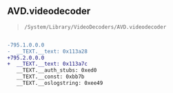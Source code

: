 ## AVD.videodecoder

> `/System/Library/VideoDecoders/AVD.videodecoder`

```diff

-795.1.0.0.0
-  __TEXT.__text: 0x113a28
+795.2.0.0.0
+  __TEXT.__text: 0x113a7c
   __TEXT.__auth_stubs: 0xed0
   __TEXT.__const: 0xbb7b
   __TEXT.__oslogstring: 0xee49

```
